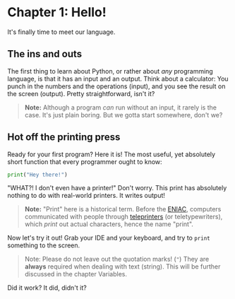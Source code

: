 # Chapter 1: Hello!

It's finally time to meet our language.

## The ins and outs

The first thing to learn about Python, or rather about *any* programming language, is
that it has an input and an output. Think about a calculator: You punch in the numbers and
the operations (input), and you see the result on the screen (output). Pretty straightforward,
isn't it?

> **Note:** Although a program *can* run without an input, it rarely is the case.
>           It's just plain boring. But we gotta start somewhere, don't we?

## Hot off the printing press

Ready for your first program? Here it is! The most useful, yet absolutely short function
that every programmer ought to know:

```python
print("Hey there!")
```

"WHAT?! I don't even have a printer!" Don't worry. This print has absolutely nothing to do
with real-world printers. It writes output!

> **Note:** "Print" here is a historical term. Before the [ENIAC](https://en.wikipedia.org/wiki/ENIAC),
>            computers communicated with people through [teleprinters](https://en.wikipedia.org/wiki/Teleprinter)
>            (or teletypewriters), which *print* out actual characters, hence the name "print".

Now let's try it out! Grab your IDE and your keyboard, and try to `print` something to the screen.

> Note: Please do not leave out the quotation marks! (`"`) They are **always** required when dealing with text (string).
>       This will be further discussed in the chapter Variables.
<!-- TODO: Link the variables chapter -->

Did it work? It did, didn't it? <!-- TODO: Continue -->
<!--
## Math Wars

```python
print(2 + 2 * 4)
```

Try to guess the output of this `print`. Yes, Python knows about [operator precedence](https://en.wikipedia.org/wiki/Order_of_operations).
The answer is `10`. Pretty straight forward, isn't it? Just a multiplication, then an addition.

No quotes? Exactly. In most programming languages, including Python, letters specify instructions. If you were to write
`print(whatever)`, then python would search for something called `whatever`. Because "whatever" is not defined, Python
has to "raise" an error. (We'll talk about errors later in the corresponding chapter.) To tell Python that our text
should be left alone, we wrap it in quotation marks (to show that they should be taken *literally*).

> TODO: Link chapter(s)!

## But how does a point float?

Let's see if we have fractions:

```python
print(1 / 2)
```

You got `0.5`, right? Exactly! Python knows fractions! :tada:  
:warning: But.. before we party... uh... how should I put this... Try the following:

```python
print(0.3 * 3)
```

The result should be `0.9`, right? Sadly, no. Not exactly. This is the result of *floating-point math*.
Your PC's processor is unable to represent `0.3 * 3` exactly in binary. It becomes an endless fraction
(3 * 0.01001100110...). Think about it like `1/3` in decimal (0.3333...). It never reaches the exact value,
thus it cannot be converted exactly. Read more [here](https://docs.python.org/3/tutorial/floatingpoint.html).
-->
